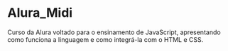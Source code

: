 # Alura_Midi

Curso da Alura voltado para o ensinamento de JavaScript, apresentando como funciona a linguagem e como integrá-la com o HTML e CSS.
